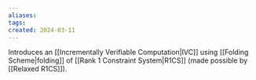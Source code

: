 ```yaml
---
aliases: 
tags: 
created: 2024-03-11
---
```


Introduces an [[Incrementally Verifiable Computation|IVC]] using [[Folding Scheme|folding]] of [[Rank 1 Constraint System|R1CS]] (made possible by [[Relaxed R1CS]]).

